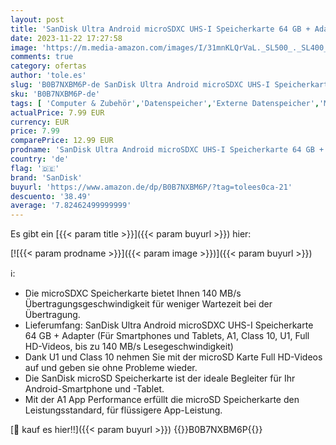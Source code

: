 ```yaml
---
layout: post
title: 'SanDisk Ultra Android microSDXC UHS-I Speicherkarte 64 GB + Adapter  Für Smartphones und Tablets  A1  Class 10  U1  Full HD-Videos  bis zu 140 MB/s Lesegeschwindigkeit '
date: 2023-11-22 17:27:58
image: 'https://m.media-amazon.com/images/I/31mnKLQrVaL._SL500_._SL400_.jpg'
comments: true
category: ofertas
author: 'tole.es'
slug: 'B0B7NXBM6P-de SanDisk Ultra Android microSDXC UHS-I Speicherkarte 64 GB...'
sku: 'B0B7NXBM6P-de'
tags: [ 'Computer & Zubehör','Datenspeicher','Externe Datenspeicher','Micro SD Speicherkarten','Speicherkarten','sandisk','🇩🇪', ]
actualPrice: 7.99 EUR
currency: EUR
price: 7.99
comparePrice: 12.99 EUR
prodname: 'SanDisk Ultra Android microSDXC UHS-I Speicherkarte 64 GB + Adapter  Für Smartphones und Tablets  A1  Class 10  U1  Full HD-Videos  bis zu 140 MB/s Lesegeschwindigkeit '
country: 'de'
flag: '🇩🇪'
brand: 'SanDisk'
buyurl: 'https://www.amazon.de/dp/B0B7NXBM6P/?tag=tolees0ca-21'
descuento: '38.49'
average: '7.82462499999999'
---
```


Es gibt ein [{{< param title >}}]({{< param buyurl >}}) hier:

[![{{< param prodname >}}]({{< param image >}})]({{< param buyurl >}})

ℹ️:

- Die microSDXC Speicherkarte bietet Ihnen 140 MB/s Übertragungsgeschwindigkeit für weniger Wartezeit bei der Übertragung.
- Lieferumfang: SanDisk Ultra Android microSDXC UHS-I Speicherkarte 64 GB + Adapter (Für Smartphones und Tablets, A1, Class 10, U1, Full HD-Videos, bis zu 140 MB/s Lesegeschwindigkeit)
- Dank U1 und Class 10 nehmen Sie mit der microSD Karte Full HD-Videos auf und geben sie ohne Probleme wieder.
- Die SanDisk microSD Speicherkarte ist der ideale Begleiter für Ihr Android-Smartphone und -Tablet.
- Mit der A1 App Performance erfüllt die microSD Speicherkarte den Leistungsstandard, für flüssigere App-Leistung.

[🛒 kauf es hier!!]({{< param buyurl >}})
{{<world>}}B0B7NXBM6P{{</world>}}
